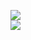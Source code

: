 [![](https://img.shields.io/badge/Made%20With-Github%20Spray-lightgrey.svg?style=for-the-badge&logo=github)](https://github.com/Annihil/github-spray#4689)  
[![](https://i.imgur.com/2DrTn0Z.gif)](https://github.com/Annihil/github-spray)